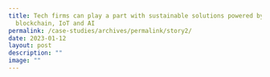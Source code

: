 ```yaml
---
title: Tech firms can play a part with sustainable solutions powered by
  blockchain, IoT and AI
permalink: /case-studies/archives/permalink/story2/
date: 2023-01-12
layout: post
description: ""
image: ""
---
```

